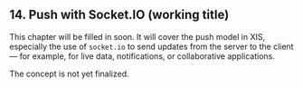## 14. Push with Socket.IO (working title)

This chapter will be filled in soon. It will cover the push model in XIS, especially the use of `socket.io` to send
updates from the server to the client — for example, for live data, notifications, or collaborative applications.

The concept is not yet finalized.
